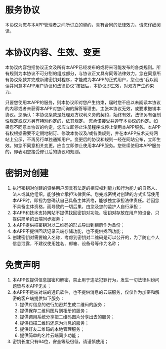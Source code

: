 # 服务协议
本协议为您与本APP管理者之间所订立的契约，具有合同的法律效力，请您仔细阅读。

# 本协议内容、生效、变更

本协议内容包括协议正文及所有本APP已经发布的或将来可能发布的各类规则。所有规则为本协议不可分割的组成部分，与协议正文具有同等法律效力。您在同意所有协议条款并完成新建密钥对程序，才能成为本APP的正式用户，您点击“我以阅读并同意本APP用户协议和法律协议”按钮后，本协议即生效，对双方产生约束力。

只要您使用本APP的服务，则本协议即对您产生约束，届时您不应以未阅读本协议的内容或者未获得本APP对您问询的解答等理由，主张本协议无效，或要求撤销本协议。您确认：本协议条款是处理双方权利义务的契约，始终有效，法律另有强制性规定或双方另有特别约定的，依其规定。 您承诺接受并遵守本协议的约定。如果您不同意本协议的约定，您应立即停止注册程序或停止使用本APP服务。本APP有权根据需要不定期地制订、修改本协议及/或各类规则，并在本APP技术支持网站上公示，不再另行单独通知用户。变更后的协议和规则一经在网站公布，立即生效。如您不同意相关变更，应当立即停止使用本APP服务。您继续使用本APP服务的，即表明您接受修订后的协议和规则。

# 密钥对创建

1. 执行密钥对创建的资格用户须具有法定的相应权利能力和行为能力的自然人、法人或其他组织，能够独立承担法律责任。您完成密钥对创建的方式实际使用本APP时，即视为您确认自己具备主体资格，能够独立承担法律责任。若因您不具备主体资格，而导致的一切后果，由您及您的监护人自行承担；
4. 本APP和技术支持网站不提供找回密钥对功能，密钥对存放在用户的设备，只提供简单的云端同步服务；
5. 本APP提供把密钥对以二维码的形式导出到相册作为备份；
6. 本APP不提供回话记录云端存储功能，也不提供找回功能；
7. 创建密钥对需要输入名称，考虑到密钥对二维码是可以公开的，为了防止个人信息泄露，不建议使用姓名、邮箱、设备号等作为名称；

# 免责声明

1. 本APP仅提供信息加密和解密，禁止用于违法犯罪行为，发生一切法律纠纷问题皆与本APP无关；
2. 本APP不是端对端的通讯软件，也不提供消息的云端服务，仅仅作为加密和解密的客户端提供如下服务：
    1. 提供对信息的进行加密并生成二维码的服务；
    2. 提供保存二维码图片到相册的服务；
    3. 提供调用系统分享把二维码图片分享出去的服务；
    4. 提供扫描二维码还原为消息的服务；
    5. 提供好友二维码的本地管理服务；
    6. 提供简单的名片云端同步功能；
3. 密钥长度只有64位，安全等级很低，请谨慎使用；
